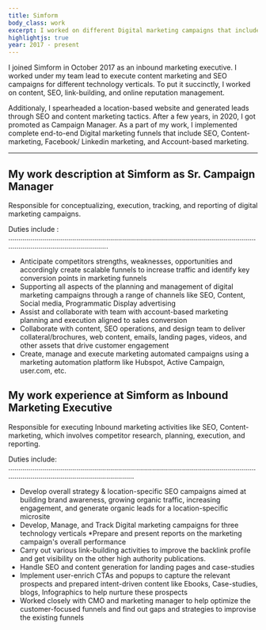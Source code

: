 ```yaml
---
title: Simform
body_class: work
excerpt: I worked on different Digital marketing campaigns that includes SEO, Content marketing, Social media promotions, and Account-based marketing.
highlightjs: true
year: 2017 - present
---
```


I joined Simform in October 2017 as an inbound marketing executive. I worked under my team lead to execute content marketing and SEO campaigns for different technology verticals. To put it succinctly, I worked on content, SEO, link-building, and online reputation management. 

Additionaly, I spearheaded a location-based website and generated leads through SEO and content marketing tactics.  After a few years, in 2020, I got promoted as Campaign Manager. As a part of my work, I implemented complete end-to-end Digital marketing funnels that include SEO, Content-marketing, Facebook/ Linkedin marketing, and Account-based marketing. 

---

## My work description at Simform as Sr. Campaign Manager

Responsible for conceptualizing, execution, tracking, and reporting of digital marketing campaigns.

Duties include :
..............................................................................................................................................................................

* Anticipate competitors strengths, weaknesses, opportunities and accordingly create scalable funnels to increase traffic and identify key conversion points in marketing funnels
* Supporting all aspects of the planning and management of digital marketing
campaigns through a range of channels like SEO, Content, Social media, Programmatic Display advertising
* Assist and collaborate with team with account-based marketing planning and execution aligned to sales conversion
* Collaborate with content, SEO operations, and design team to deliver collateral/brochures, web content, emails, landing pages, videos, and other assets that drive customer engagement
* Create, manage and execute marketing automated campaigns using a marketing automation platform like Hubspot, Active Campaign, user.com, etc.

## My work experience at Simform as Inbound Marketing Executive

Responsible for executing Inbound marketing activities like SEO, Content-marketing, which involves competitor research, planning, execution, and reporting.

Duties include:
...........................................................................................................................................................................................

* Develop overall strategy & location-specific SEO campaigns aimed at building brand awareness, growing organic traffic, increasing engagement, and generate organic leads for a location-specific microsite
* Develop, Manage, and Track Digital marketing campaigns for three technology verticals
*Prepare and present reports on the marketing campaign's overall performance
* Carry out various link-building activities to improve the backlink profile and get visibility on the other high authority publications.
* Handle SEO and content generation for landing pages and case-studies
* Implement user-enrich CTAs and popups to capture the relevant prospects and prepared intent-driven content like Ebooks, Case-studies, blogs, Infographics to help nurture these prospects
* Worked closely with CMO and marketing manager to help optimize the customer-focused funnels and find out gaps and strategies to improvise the existing funnels